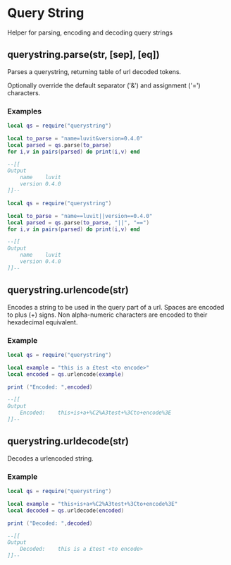 # Query String

Helper for parsing, encoding and decoding query strings

## querystring.parse(str, [sep], [eq])

Parses a querystring, returning table of url decoded tokens.

Optionally override the default separator ('&') and assignment ('=') characters.

### Examples

```lua
local qs = require("querystring")

local to_parse = "name=luvit&version=0.4.0"
local parsed = qs.parse(to_parse)
for i,v in pairs(parsed) do print(i,v) end

--[[
Output
    name	luvit
    version	0.4.0
]]--
```

```lua
local qs = require("querystring")

local to_parse = "name==luvit||version==0.4.0"
local parsed = qs.parse(to_parse, "||", "==")
for i,v in pairs(parsed) do print(i,v) end

--[[
Output
    name	luvit
    version	0.4.0
]]--
```

## querystring.urlencode(str)

Encodes a string to be used in the query part of a url. Spaces are encoded to plus (+) signs. Non alpha-numeric characters are encoded to their hexadecimal equivalent.

### Example
```lua
local qs = require("querystring")

local example = "this is a £test <to encode>"
local encoded = qs.urlencode(example)

print ("Encoded: ",encoded)

--[[
Output
    Encoded: 	this+is+a+%C2%A3test+%3Cto+encode%3E
]]--
```

## querystring.urldecode(str)

Decodes a urlencoded string.

### Example
```lua
local qs = require("querystring")

local example = "this+is+a+%C2%A3test+%3Cto+encode%3E"
local decoded = qs.urldecode(encoded)

print ("Decoded: ",decoded)

--[[
Output
    Decoded: 	this is a £test <to encode>
]]--
```
